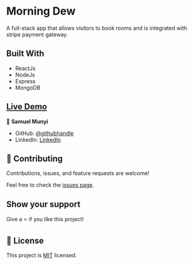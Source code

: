 # Morning Dew

A full-stack app that allows visitors to book rooms and is integrated with stripe payment gateway.

## Built With
- ReactJs
- NodeJs
- Express
- MongoDB

## [Live Demo](https://morning-dew.herokuapp.com/)


👤 **Samuel Munyi**
- GitHub: [@githubhandle](https://github.com/devMunyi)
- LinkedIn: [LinkedIn](https://www.linkedin.com/in/samuel-munyi-01315b174/)


## 🤝 Contributing

Contributions, issues, and feature requests are welcome!

Feel free to check the [issues page](../../issues/).

## Show your support

Give a ⭐️ if you like this project!

## 📝 License

This project is [MIT](./LICENSE) licensed.
